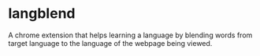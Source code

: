 # langblend
A chrome extension that helps learning a language by blending words from target language to the language of the webpage being viewed.
